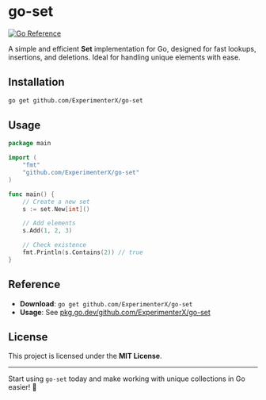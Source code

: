 # go-set

[![Go Reference](https://pkg.go.dev/badge/github.com/ExperimenterX/go-set.svg)](https://pkg.go.dev/github.com/ExperimenterX/go-set)

A simple and efficient **Set** implementation for Go, designed for fast lookups, insertions, and deletions. Ideal for handling unique elements with ease.

## Installation
```sh
go get github.com/ExperimenterX/go-set
```

## Usage
```go
package main

import (
	"fmt"
	"github.com/ExperimenterX/go-set"
)

func main() {
	// Create a new set
	s := set.New[int]()

	// Add elements
	s.Add(1, 2, 3)

	// Check existence
	fmt.Println(s.Contains(2)) // true
}
```

## Reference
- **Download**: `go get github.com/ExperimenterX/go-set`
- **Usage**: See [pkg.go.dev/github.com/ExperimenterX/go-set](https://pkg.go.dev/github.com/ExperimenterX/go-set)

## License
This project is licensed under the **MIT License**.

---

Start using `go-set` today and make working with unique collections in Go easier! 🚀
